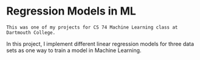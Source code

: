 # Regression Models in ML
`This was one of my projects for CS 74 Machine Learning class at Dartmouth College.`

In this project, I implement different linear regression models for three data sets as one way to train a model in Machine Learning.
